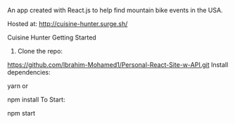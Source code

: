 An app created with React.js to help find mountain bike events in the USA.

Hosted at: http://cuisine-hunter.surge.sh/

Cuisine Hunter
Getting Started
1. Clone the repo:

https://github.com/Ibrahim-Mohamed1/Personal-React-Site-w-API.git
Install dependencies:

yarn
or

npm install
To Start:

npm start
